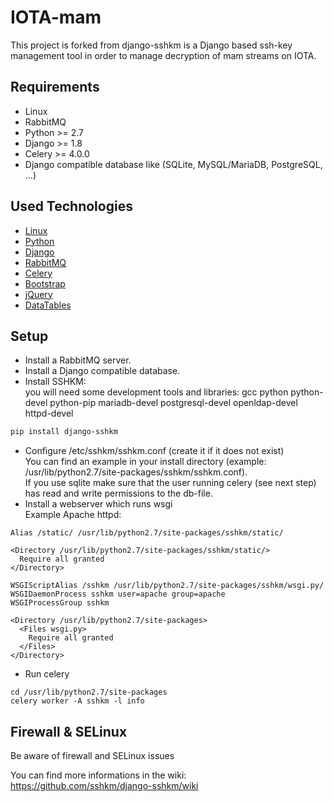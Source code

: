 # IOTA-mam
This project is forked from django-sshkm is a Django based ssh-key management tool in order to manage decryption of mam streams on IOTA.

## Requirements
- Linux
- RabbitMQ
- Python >= 2.7
- Django >= 1.8
- Celery >= 4.0.0
- Django compatible database like (SQLite, MySQL/MariaDB, PostgreSQL, ...)

## Used Technologies
- [Linux](https://www.kernel.org)
- [Python](https://www.python.org)
- [Django](https://www.djangoproject.com)
- [RabbitMQ](https://www.rabbitmq.com)
- [Celery](http://www.celeryproject.org)
- [Bootstrap](http://getbootstrap.com)
- [jQuery](https://jquery.com)
- [DataTables](https://datatables.net)

## Setup
- Install a RabbitMQ server.
- Install a Django compatible database.
- Install SSHKM:  
  you will need some development tools and libraries: gcc python python-devel python-pip mariadb-devel postgresql-devel openldap-devel httpd-devel  
```bash
pip install django-sshkm
```
- Configure /etc/sshkm/sshkm.conf (create it if it does not exist)  
  You can find an example in your install directory (example: /usr/lib/python2.7/site-packages/sshkm/sshkm.conf).  
  If you use sqlite make sure that the user running celery (see next step) has read and write permissions to the db-file.
- Install a webserver which runs wsgi  
  Example Apache httpd:  
```
Alias /static/ /usr/lib/python2.7/site-packages/sshkm/static/

<Directory /usr/lib/python2.7/site-packages/sshkm/static/>
  Require all granted
</Directory>

WSGIScriptAlias /sshkm /usr/lib/python2.7/site-packages/sshkm/wsgi.py/
WSGIDaemonProcess sshkm user=apache group=apache
WSGIProcessGroup sshkm

<Directory /usr/lib/python2.7/site-packages>
  <Files wsgi.py>
    Require all granted
  </Files>
</Directory>
```
- Run celery  
```
cd /usr/lib/python2.7/site-packages
celery worker -A sshkm -l info
```

## Firewall & SELinux
Be aware of firewall and SELinux issues  
  
You can find more informations in the wiki: https://github.com/sshkm/django-sshkm/wiki
